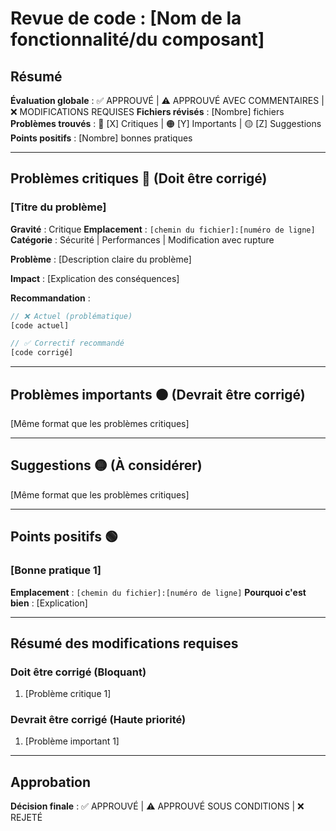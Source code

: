 # Revue de code : [Nom de la fonctionnalité/du composant]

## Résumé

**Évaluation globale** : ✅ APPROUVÉ | ⚠️ APPROUVÉ AVEC COMMENTAIRES | ❌ MODIFICATIONS REQUISES
**Fichiers révisés** : [Nombre] fichiers
**Problèmes trouvés** : 🔴 [X] Critiques | 🟠 [Y] Importants | 🟡 [Z] Suggestions
**Points positifs** : [Nombre] bonnes pratiques

---

## Problèmes critiques 🔴 (Doit être corrigé)

### [Titre du problème]

**Gravité** : Critique
**Emplacement** : `[chemin du fichier]:[numéro de ligne]`
**Catégorie** : Sécurité | Performances | Modification avec rupture

**Problème** :
[Description claire du problème]

**Impact** :
[Explication des conséquences]

**Recommandation** :

```javascript
// ❌ Actuel (problématique)
[code actuel]

// ✅ Correctif recommandé
[code corrigé]
```

---

## Problèmes importants 🟠 (Devrait être corrigé)

[Même format que les problèmes critiques]

---

## Suggestions 🟡 (À considérer)

[Même format que les problèmes critiques]

---

## Points positifs 🟢

### [Bonne pratique 1]

**Emplacement** : `[chemin du fichier]:[numéro de ligne]`
**Pourquoi c'est bien** : [Explication]

---

## Résumé des modifications requises

### Doit être corrigé (Bloquant)

1. [Problème critique 1]

### Devrait être corrigé (Haute priorité)

1. [Problème important 1]

---

## Approbation

**Décision finale** : ✅ APPROUVÉ | ⚠️ APPROUVÉ SOUS CONDITIONS | ❌ REJETÉ
